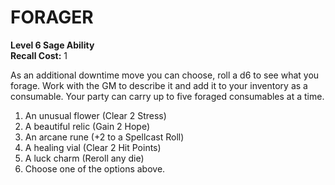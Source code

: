 # FORAGER

**Level 6 Sage Ability**  
**Recall Cost:** 1

As an additional downtime move you can choose, roll a d6 to see what you forage. Work with the GM to describe it and add it to your inventory as a consumable. Your party can carry up to five foraged consumables at a time.

1. An unusual flower (Clear 2 Stress)
1. A beautiful relic (Gain 2 Hope)
1. An arcane rune (+2 to a Spellcast Roll)
1. A healing vial (Clear 2 Hit Points)
1. A luck charm (Reroll any die)
1. Choose one of the options above.